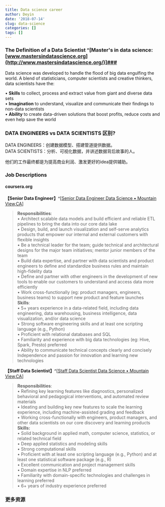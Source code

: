 ```yaml
---
title: Data science career
author: Deyin
date: '2018-07-14'
slug: data-science
categories: []
tags: []
---
```


### The Definition of a Data Scientist ^[Master's in data science:[www.mastersindatascience.org](http://www.mastersindatascience.org/)]###

Data science was developed to handle the flood of big data engulfing the world. A blend of statisticians, computer scientists and creative thinkers, data scientists have the:

  • **Skills** to collect, process and extract value from giant and diverse data sets  
  • **Imagination** to understand, visualize and communicate their findings to non-data scientists  
  • **Ability** to create data-driven solutions that boost profits, reduce costs and even help save the world  


### DATA ENGINEERS vs DATA SCIENTISTS 区别? ###
DATA ENGINEERS：创建数据模型、搭建管道提供数据。  
DATA SCIENTISTS：分析、可视化数据，并讲述数据背后故事的人。

他们的工作最终都是为提高商业利润、激发更好的idea提供辅助。

### Job Descriptions ###

#### coursera.org ####

**【Senior Data Engineer】**^[[Senior Data Engineer Data Science • Mountain View,CA](https://about.coursera.org/careers/listing/?title=Senior%20Data%20Engineer&id=a22925c9-394b-4c49-a4da-909c8ceb38d7)]

> **Responsibilities**:  
  • Architect scalable data models and build efficient and reliable ETL pipelines to bring the data into our core data lake  
  • Design, build, and launch visualization and self-serve analytics products that empower our internal and external customers with flexible insights  
  • Be a technical leader for the team; guide technical and architectural designs for the major team initiatives; mentor junior members of the team  
  • Build data expertise, and partner with data scientists and product engineers to define and standardize business rules and maintain high-fidelity data  
  • Define and partner with other engineers in the development of new tools to enable our customers to understand and access data more efficiently  
  • Work cross-functionally (eg: product managers, engineers, business teams) to support new product and feature launches  
**Skills**:  
  • 5+ years experience in a data-related field, including data engineering, data warehousing, business intelligence, data visualization, and/or data science  
  • Strong software engineering skills and at least one scripting language (e.g., Python)  
  • Proficient with relational databases and SQL  
  • Familiarity and experience with big data technologies (eg: Hive, Spark, Presto) preferred  
  • Ability to communicate technical concepts clearly and concisely
Independence and passion for innovation and learning new technologies  

**【Staff Data Scientist】**^[[Staff Data Scientist Data Science • Mountain View,CA](https://about.coursera.org/careers/listing/?title=Staff%20Data%20Scientist&id=3fb795ac-b4a9-4d15-a15d-feffc6dbba3c)]

> **Responsibilities**:  
  • Refining key learning features like diagnostics, personalized behavioral and pedagogical interventions, and automated review materials  
  • Ideating and building key new features to scale the learning experience, including machine-assisted grading and feedback  
  • Working cross-functionally with engineers, product managers, and other data scientists on our core discovery and learning products  
**Skills:**  
  • Solid background in applied math, computer science, statistics, or related technical field  
  • Deep applied statistics and modeling skills  
  • Strong computational skills  
  • Proficient with at least one scripting language (e.g., Python) and at least one statistical software package (e.g., R)  
  • Excellent communication and project management skills  
  • Domain expertise in NLP preferred  
  • Familiarity with domain-specific technologies and challenges in learning preferred  
  • 6+ years of industry experience preferred  




### 更多资源 ###




